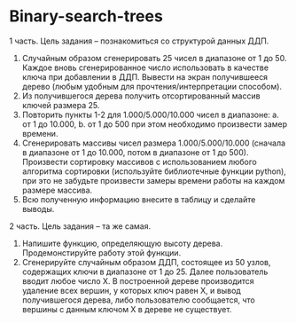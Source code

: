 # Binary-search-trees
1 часть. Цель задания – познакомиться со структурой данных ДДП.


1.	Случайным образом сгенерировать 25 чисел в диапазоне от 1 до 50. Каждое вновь сгенерированное число использовать в качестве ключа при добавлении в ДДП. Вывести на экран получившееся дерево (любым удобным для прочтения/интерпретации способом).
2.	Из получившегося дерева получить отсортированный массив ключей размера 25.
3.	Повторить пункты 1-2 для 1.000/5.000/10.000 чисел в диапазоне:
a.	 от 1 до 10.000, 
b.	от 1 до 500
при этом необходимо произвести замер времени.
4.	Сгенерировать массивы чисел размера 1.000/5.000/10.000 (сначала в диапазоне от 1 до 10.000, потом в диапазоне от 1 до 500). Произвести сортировку массивов с использованием любого алгоритма сортировки (используйте библиотечные функции python), при это не забудьте произвести замеры времени работы на каждом размере массива.
5.	Всю полученную информацию внесите в таблицу и сделайте выводы.

2 часть. Цель задания – та же самая.

1.	Напишите функцию, определяющую высоту дерева. Продемонстируйте работу этой функции.
2.	Сгенерируйте случайным образом ДДП, состоящее из 50 узлов, содержащих ключи в диапазоне от 1 до 25. Далее пользователь вводит любое число X. В построенной дереве производится удаление всех вершин, у которых ключ равен X, и вывод получившегося дерева, либо пользователю сообщается, что вершины с данным ключом X в дереве не существует.
